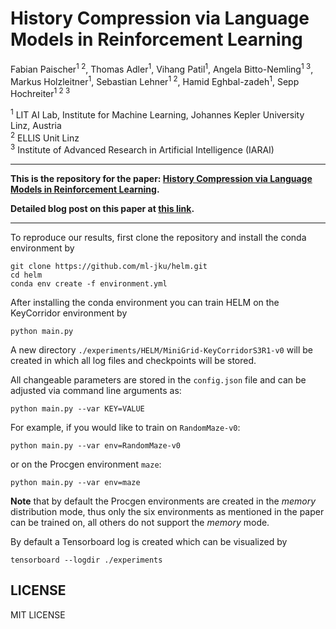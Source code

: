 # History Compression via Language Models in Reinforcement Learning

Fabian Paischer<sup>1 2</sup>,
Thomas Adler<sup>1</sup>,
Vihang Patil<sup>1</sup>,
Angela Bitto-Nemling<sup>1 3</sup>,
Markus Holzleitner<sup>1</sup>,
Sebastian Lehner<sup>1 2</sup>,
Hamid Eghbal-zadeh<sup>1</sup>,
Sepp Hochreiter<sup>1 2 3</sup>

<sup>1</sup> LIT AI Lab, Institute for Machine Learning, Johannes Kepler University Linz, Austria</br>
<sup>2</sup> ELLIS Unit Linz  
<sup>3</sup> Institute of Advanced Research in Artificial Intelligence (IARAI)

---

**This is the repository for the paper:
[History Compression via Language Models in Reinforcement Learning](https://arxiv.org/abs/2205.12258).**

**Detailed blog post on this paper at [this link](https://ml-jku.github.io/blog/2022/helm/).**

---

To reproduce our results, first clone the repository and install the conda environment by

    git clone https://github.com/ml-jku/helm.git
    cd helm
    conda env create -f environment.yml

After installing the conda environment you can train HELM on the KeyCorridor environment by

    python main.py

A new directory `./experiments/HELM/MiniGrid-KeyCorridorS3R1-v0` will be created in which all log files and checkpoints will be stored.

All changeable parameters are stored in the `config.json` file and can be adjusted via command line arguments as:

    python main.py --var KEY=VALUE

For example, if you would like to train on `RandomMaze-v0`:

    python main.py --var env=RandomMaze-v0

or on the Procgen environment `maze`:

    python main.py --var env=maze

**Note** that by default the Procgen environments are created in the *memory* distribution mode, thus only the six environments 
as mentioned in the paper can be trained on, all others do not support the *memory* mode.

By default a Tensorboard log is created which can be visualized by

    tensorboard --logdir ./experiments

## LICENSE
MIT LICENSE
